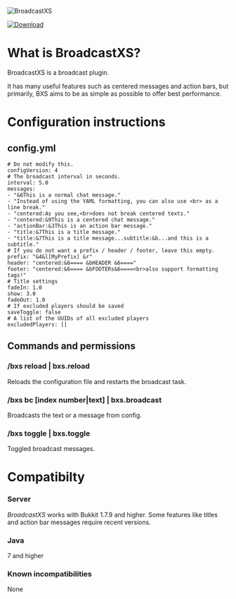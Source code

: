 ![BroadcastXS](http://feuerstern.bplaced.net/ressourcen/logos/BroadcastXS.png)

[![Download](http://feuerstern.bplaced.net/ressourcen/buttons/Download.png)](http://erethon.de/repo/de/erethon/broadcastxs)

# What is BroadcastXS?
BroadcastXS is a broadcast plugin.

It has many useful features such as centered messages and action bars, but primarily, BXS aims to be as simple as possible to offer best performance.

# Configuration instructions
## config.yml
```
# Do not modify this.
configVersion: 4
# The broadcast interval in seconds.
interval: 5.0
messages:
- "&6This is a normal chat message."
- "Instead of using the YAML formatting, you can also use <br> as a line break."
- "centered:As you see,<br>does not break centered texts."
- "centered:&9This is a centered chat message."
- "actionBar:&3This is an action bar message."
- "title:&7This is a title message."
- "title:&7This is a title message...subtitle:&b...and this is a subtitle."
# If you do not want a prefix / header / footer, leave this empty.
prefix: "&4&l[MyPrefix] &r"
header: "centered:&6==== &bHEADER &6===="
footer: "centered:&6==== &bFOOTERs&6====<br>also support formatting tags!"
# Title settings
fadeIn: 1.0
show: 3.0
fadeOut: 1.0
# If excluded players should be saved
saveToggle: false
# A list of the UUIDs of all excluded players
excludedPlayers: []
```

## Commands and permissions
### /bxs reload | bxs.reload
Reloads the configuration file and restarts the broadcast task.

### /bxs bc [index number|text] | bxs.broadcast
Broadcasts the text or a message from config.

### /bxs toggle | bxs.toggle
Toggled broadcast messages.

# Compatibilty
### Server
_BroadcastXS_ works with Bukkit 1.7.9 and higher. Some features like titles and action bar messages require recent versions.

### Java
7 and higher

### Known incompatibilities
None
